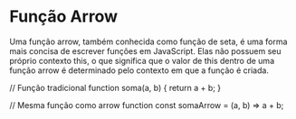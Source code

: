 # Função Arrow

Uma função arrow, também conhecida como função de seta, é uma forma mais concisa de escrever funções em JavaScript.
Elas não possuem seu próprio contexto this, o que significa que o valor de this dentro de uma função arrow é determinado pelo contexto em que a função é criada.

// Função tradicional
function soma(a, b) {
  return a + b;
}

// Mesma função como arrow function
const somaArrow = (a, b) => a + b;
